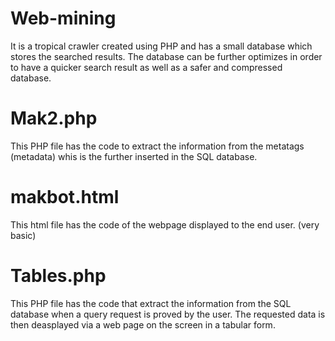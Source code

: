 # Web-mining
It is a tropical crawler created using PHP and has a small database which stores the searched results. The database can be further optimizes in order to have a quicker search result as well as a safer and compressed database.

# Mak2.php
This PHP file has the code to extract the information from the metatags (metadata) whis is the further inserted in the SQL database.

# makbot.html
This html file has the code of the webpage displayed to the end user. (very basic)

# Tables.php
This PHP file has the code that extract the information from the SQL database when a query request is proved by the user. The requested data is then deasplayed via a web page on the screen in a tabular form.
